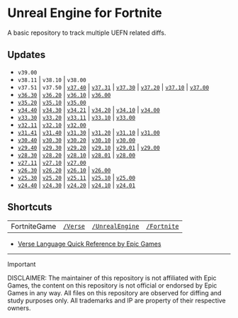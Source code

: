 # Unreal Engine for Fortnite

A basic repository to track multiple UEFN related diffs.

## Updates

- `v39.00`
- `v38.11` | `v38.10` | `v38.00`
- `v37.51` | `v37.50` | [`v37.40`](https://github.com/vz-creates/uefn/commit/af0851a2cf467fadee75c171e1a162e7c179cb66) | [`v37.31`](https://github.com/vz-creates/uefn/commit/33c405edf05636997431556b2f5e3e3f02fd831f) | [`v37.30`](https://github.com/vz-creates/uefn/commit/5d300d7d7936170201c8b0c581e6f8f63d4097aa) | [`v37.20`](https://github.com/vz-creates/uefn/commit/e9801b2ff160553b0bfff2640c74bc5e23440d69) | [`v37.10`](https://github.com/vz-creates/uefn/commit/4464d6cfcafb603b44afdbcc886b1c6da519ae4f) | [`v37.00`](https://github.com/vz-creates/uefn/commit/9f32d66f7bdc9f664e91bd5cae462352c04617f4)
- [`v36.30`](https://github.com/vz-creates/uefn/commit/f49e81ff8e5881a30bdbfab8d200f4199c4ee77b) | [`v36.20`](https://github.com/vz-creates/uefn/commit/4c8b3753cd6e26127735dab975306dae3b7894c5) | [`v36.10`](https://github.com/vz-creates/uefn/commit/35f761f4a2771da8453694ff87324149201afe52) | [`v36.00`](https://github.com/vz-creates/uefn/commit/728a0856f93b6265dc6b253b46e986b9f327b126)
- [`v35.20`](https://github.com/vz-creates/uefn/commit/503006b02c80a2b2f68bcd0c8233a1d6ea8b38e6) | [`v35.10`](https://github.com/vz-creates/uefn/commit/4128dda3eb4bee8b647bb3b235b8a82bd04d5055) | [`v35.00`](https://github.com/vz-creates/uefn/commit/e8d56a62b8a267ab1d1b368308b75d6714669879)
- [`v34.40`](https://github.com/vz-creates/uefn/commit/abcec061df5b0abd6ae00929456dc040b9b2a02a) | [`v34.30`](https://github.com/vz-creates/uefn/commit/6d6c282dd4f6694e407bf2017a708a966551924a) | [`v34.21`](https://github.com/vz-creates/uefn/commit/eb7d56e2b8f6018927cb6a0fafc6e06a6e5b879a) | [`v34.20`](https://github.com/vz-creates/uefn/commit/5c122bc375483a527285754d96df094294cc7d46) | [`v34.10`](https://github.com/vz-creates/uefn/commit/9d8e3710e9beb2043052c689be6405e38446c7df) | [`v34.00`](https://github.com/vz-creates/uefn/commit/bf35ed61c49c9770a126a7deb814455c512dcea0)
- [`v33.30`](https://github.com/vz-creates/uefn/commit/8da7c708e85efa5140cdee4e26454989de09f7a8) | [`v33.20`](https://github.com/vz-creates/uefn/commit/67b9f8f2f3fb90b918bd1277d056637380fbe8ee) | [`v33.11`](https://github.com/vz-creates/uefn/commit/987156f3ec4a6eaee1eb19ed2a7a8d026905506b) | [`v33.10`](https://github.com/vz-creates/uefn/commit/99e8b6ce9f43119d397bdeb2865d7b4a43bff3aa) | [`v33.00`](https://github.com/vz-creates/uefn/commit/d280d25cf4dd609593aee6399fb1639c1600782f)
- [`v32.11`](https://github.com/vz-creates/uefn/commit/c1d95f551f975aabb9909dc1a345618463bd4016) | [`v32.10`](https://github.com/vz-creates/uefn/commit/a2d17e61ad4f85a81ea918f4151bc7af5fc9fee8) | [`v32.00`](https://github.com/vz-creates/uefn/commit/78956ec49ea7bf12bc23a2d381c006dbd6c67412)
- [`v31.41`](https://github.com/vz-creates/uefn/commit/ca00d4b1fcbdf8d94c6ec19e539020abbc53cafd) | [`v31.40`](https://github.com/vz-creates/uefn/commit/2ba0084a4e5d47c35626e30f431c8e1d1d1fc015) | [`v31.30`](https://github.com/vz-creates/uefn/commit/10b3c462283065da3fae8b5e621b2c5ca8b61eef) | [`v31.20`](https://github.com/vz-creates/uefn/commit/21ff2858c4bcea463f4341fac019f8f62a6f6438) | [`v31.10`](https://github.com/vz-creates/uefn/commit/34b086d8bbad36a2a9ed7be6acd931fb6c0404f5) | [`v31.00`](https://github.com/vz-creates/uefn/commit/5c3f109a2ce2272a5887bda6c46dfcaf974665f7)
- [`v30.40`](https://github.com/vz-creates/uefn/commit/e6787e885fab4f2c6a2ed96afe8f4997069616ea) | [`v30.30`](https://github.com/vz-creates/uefn/commit/965b8e8891a8d16f7cfeb7a00e03a028eb79adef) | [`v30.20`](https://github.com/vz-creates/uefn/commit/ce4014ea2768a4a02cf26627ab7e2c971d4e8038) | [`v30.10`](https://github.com/vz-creates/uefn/commit/fc51cdffe62eedf721b2f7c8260dda8c6306bb55) | [`v30.00`](https://github.com/vz-creates/uefn/commit/6dc0a162dee6333e96b6afeeff2df34108c131cd)
- [`v29.40`](https://github.com/vz-creates/uefn/commit/15d6fd2fd76cc2e90e62335bf58956db8b89c214) | [`v29.30`](https://github.com/vz-creates/uefn/commit/e76772d272c276612d7a8c62bc6e542f3c0db909) | [`v29.20`](https://github.com/vz-creates/uefn/commit/18d02e5dfd867347df4bdf75d25f3d339eefe907) | [`v29.10`](https://github.com/vz-creates/uefn/commit/d8bb6581240c48a5589f12949e8c35d397282f73) | [`v29.01`](https://github.com/vz-creates/uefn/commit/3edadf0e2535af668c7211bc3b9a601db949b737) | [`v29.00`](https://github.com/vz-creates/uefn/commit/e4da77ef364166d683783d5fc7da236bd7b728f0)
- [`v28.30`](https://github.com/vz-creates/uefn/commit/424307856860c5c332a991b8c7b35d4f1f80e906) | [`v28.20`](https://github.com/vz-creates/uefn/commit/76d22ec99696f3df0ecbb9fc89a3678bc5b9b2db) | [`v28.10`](https://github.com/vz-creates/uefn/commit/8bd4ca3ab9ce42f9fc4b757ec26b0025a0ca607c) | [`v28.01`](https://github.com/vz-creates/uefn/commit/6850e63815b3f3ed82c2d6459182073a4857bdc4) | [`v28.00`](https://github.com/vz-creates/uefn/commit/48ef7e0ded41643315b1b335eba447003aab97c5)
- [`v27.11`](https://github.com/vz-creates/uefn/commit/35bf13e4bd8111042ac1d589c77ee676f2f9af3d) | [`v27.10`](https://github.com/vz-creates/uefn/commit/41174d05791b8301ef5efd8f5187c4369c03cdde) | [`v27.00`](https://github.com/vz-creates/uefn/commit/18f6da756b54db33b0aae0f5517ebcc02ac62f85)
- [`v26.30`](https://github.com/vz-creates/uefn/commit/5c4f451edd071d884e9c4b43fbd02c22f4fd8ee6) | [`v26.20`](https://github.com/vz-creates/uefn/commit/c36aa00b4f2e521903fe515e3cca733f2d4182c3) | [`v26.10`](https://github.com/vz-creates/uefn/commit/f5113e0437da62acdf448d51250773b472faa444) | [`v26.00`](https://github.com/vz-creates/uefn/commit/18468529f4c516893b470f2ad560225d0ff9b038)
- [`v25.30`](https://github.com/vz-creates/uefn/commit/40789fbc5e3f91690fa6e545ebd7e25c26a13731) | [`v25.20`](https://github.com/vz-creates/uefn/commit/d953db87d5ace273fdd109ebff379adb9262b9f9) | [`v25.11`](https://github.com/vz-creates/uefn/commit/d024ca433a72c6aa3397437c5860321c6eabf98a) | [`v25.10`](https://github.com/vz-creates/uefn/commit/9ec61ceaeb45dd0eba19bd209fa03fa6195443f4) | [`v25.00`](https://github.com/vz-creates/uefn/commit/787122d5e98cbae764f20d49f8694e7712d5442d)
- [`v24.40`](https://github.com/vz-creates/uefn/commit/93f32e925001d3b28212debb09c1428195538565) | [`v24.30`](https://github.com/vz-creates/uefn/commit/c9edf5610255562e1d402681e2c011143e206aa7) | [`v24.20`](https://github.com/vz-creates/uefn/commit/82dc13e39ecb11893e7495d26e29d430dcb26f0f) | [`v24.10`](https://github.com/vz-creates/uefn/commit/183f4fe6ac0500d31a55edcd8d47b5186a40e12c) | [`v24.01`](https://github.com/vz-creates/uefn/commit/2f9ddccf926b1580d87828b10ada87019ebfc07d)

## Shortcuts

| |  |   |  |
| :---: | :---: | :---: | :---: |
| FortniteGame | [`/Verse`](https://github.com/vz-creates/uefn/blob/main/Modules/FortniteGame/Verse/) | [`/UnrealEngine`](https://github.com/vz-creates/uefn/blob/main/Modules/FortniteGame/UnrealEngine/) | [`/Fortnite`](https://github.com/vz-creates/uefn/blob/main/Modules/FortniteGame/Fortnite/) |

- [Verse Language Quick Reference by Epic Games](https://dev.epicgames.com/documentation/en-us/fortnite/verse-language-quick-reference)

***

> [!IMPORTANT]  
> DISCLAIMER:
> The maintainer of this repository is not affiliated with Epic Games, the content on this repository is not official or endorsed by Epic Games in any way.
> All files on this repository are observed for diffing and study purposes only.
> All trademarks and IP are property of their respective owners.
